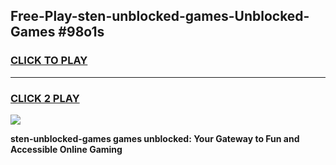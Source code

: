 
## Free-Play-sten-unblocked-games-Unblocked-Games #98o1s
<h3>
<a href="https://news.freeplayer.one?title=sten-unblocked-games&ref=8M">CLICK TO PLAY</a></h3>
<hr>

<h3>
<a href="https://news.freeplayer.one?title=sten-unblocked-games&ref=8M">CLICK 2 PLAY</a>
  
</h3>

<a href="https://news.freeplayer.one?title=sten-unblocked-games&ref=8M"><img src="https://clearcache.store/games.png"></a>


**sten-unblocked-games games unblocked: Your Gateway to Fun and Accessible Online Gaming**
